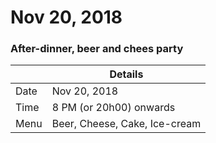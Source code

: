 # Nov 20, 2018
### After-dinner, beer and chees party



|      | Details                       |
| ---- | ----------------------------- |
| Date | Nov 20, 2018                  |
| Time | 8 PM (or 20h00) onwards       |
| Menu | Beer, Cheese, Cake, Ice-cream |



